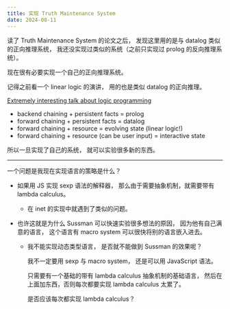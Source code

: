 ```yaml
---
title: 实现 Truth Maintenance System
date: 2024-08-11
---
```


读了 Truth Maintenance System 的论文之后，
发现这里用的是与 datalog 类似的正向推理系统，
我还没实现过类似的系统（之前只实现过 prolog 的反向推理系统）。

现在很有必要实现一个自己的正向推理系统。

记得之前看一个 linear logic 的演讲，
用的也是类似 datalog 的正向推理。

[Extremely interesting talk about logic programming](https://www.youtube.com/watch?v=rICThUCtJ0k)

- backend chaining + persistent facts = prolog
- forward chaining + persistent facts = datalog
- forward chaining + resource = evolving state (linear logic!)
- forward chaining + resource (can be user input) = interactive state

所以一旦实现了自己的系统，
就可以实验很多新的东西。

------

一个问题是我现在实现语言的策略是什么？

- 如果用 JS 实现 sexp 语法的解释器，
  那么由于需要抽象机制，就需要带有 lambda calculus。

  - 在 inet 的实现中就遇到了类似的问题。

- 也许这就是为什么 Sussman 可以快速实验很多想法的原因，
  因为他有自己满意的语言，
  这个语言有 macro system 可以很快将别的语言嵌入进去。

  - 我不能实现动态类型语言，
    是否就不能做到 Sussman 的效果呢？

    我不一定要用 sexp 与 macro system，
    还是可以用 JavaScript 语法。

    只需要有一个基础的带有 lambda calculus 抽象机制的基础语言，
    然后在上面加东西，否则每次都要实现 lambda calculus 太累了。

    是否应该每次都实现 lambda calculus？
